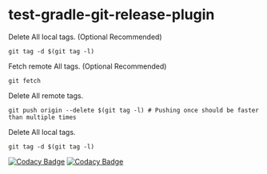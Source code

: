 # test-gradle-git-release-plugin

Delete All local tags. (Optional Recommended)

    git tag -d $(git tag -l)

Fetch remote All tags. (Optional Recommended)

    git fetch

Delete All remote tags.

    git push origin --delete $(git tag -l) # Pushing once should be faster than multiple times

Delete All local tags.

    git tag -d $(git tag -l)

[![Codacy Badge](https://api.codacy.com/project/badge/Grade/fb83edd7f3b24a76af346bf72cb970c0)](https://app.codacy.com/gh/arthurstrokov/test-gradle-git-release-plugin?utm_source=github.com&utm_medium=referral&utm_content=arthurstrokov/test-gradle-git-release-plugin&utm_campaign=Badge_Grade_Settings)
[![Codacy Badge](https://app.codacy.com/project/badge/Grade/8591306f62ba4b0885efbe3c9f4b1c41)](https://www.codacy.com/gh/arthurstrokov/test-gradle-git-release-plugin/dashboard?utm_source=github.com&amp;utm_medium=referral&amp;utm_content=arthurstrokov/test-gradle-git-release-plugin&amp;utm_campaign=Badge_Grade)

